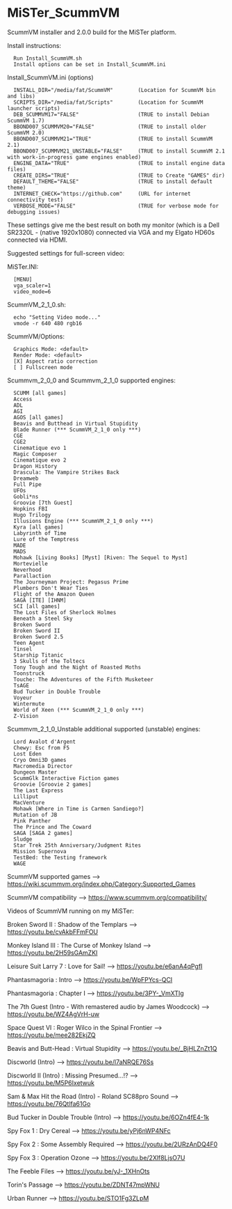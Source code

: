 # MiSTer_ScummVM
ScummVM installer and 2.0.0 build for the MiSTer platform.

Install instructions:
     
      Run Install_ScummVM.sh
	  Install options can be set in Install_ScummVM.ini 
	  
Install_ScummVM.ini (options)

      INSTALL_DIR="/media/fat/ScummVM"        (Location for ScummVM bin and libs) 
      SCRIPTS_DIR="/media/fat/Scripts"        (Location for ScummVM launcher scripts) 
      DEB_SCUMMVM17="FALSE"                   (TRUE to install Debian ScummVM 1.7)
      BBOND007_SCUMMVM20="FALSE"              (TRUE to install older ScummVM 2.0)
      BBOND007_SCUMMVM21="TRUE"               (TRUE to install ScummVM 2.1)
      BBOND007_SCUMMVM21_UNSTABLE="FALSE"     (TRUE to install ScummVM 2.1 with work-in-progress game engines enabled)
      ENGINE_DATA="TRUE"                      (TRUE to install engine data files)
      CREATE_DIRS="TRUE"                      (TRUE to Create "GAMES" dir)
      DEFAULT_THEME="FALSE"                   (TRUE to install default theme)
      INTERNET_CHECK="https://github.com"     (URL for internet connectivity test)
      VERBOSE_MODE="FALSE"                    (TRUE for verbose mode for debugging issues)
	  
These settings give me the best result on both my monitor (which is a Dell SR2320L - 
(native 1920x1080) connected via VGA and my Elgato HD60s connected via HDMI. 

Suggested settings for full-screen video:

MiSTer.INI:

      [MENU]
      vga_scaler=1
      video_mode=6

ScummVM_2_1_0.sh:

      echo "Setting Video mode..."
      vmode -r 640 480 rgb16

ScummVM/Options:

      Graphics Mode: <default>
      Render Mode: <default>
      [X] Aspect ratio correction
      [ ] Fullscreen mode

Scummvm_2_0_0 and Scummvm_2_1_0 supported engines:

      SCUMM [all games]
      Access
      ADL
      AGI
      AGOS [all games]
      Beavis and Butthead in Virtual Stupidity
	  Blade Runner (*** ScummVM_2_1_0 only ***)
      CGE
      CGE2
      Cinematique evo 1
      Magic Composer
      Cinematique evo 2
      Dragon History
      Drascula: The Vampire Strikes Back
      Dreamweb
      Full Pipe
      UFOs
      Gobli*ns
      Groovie [7th Guest]
      Hopkins FBI
      Hugo Trilogy
	  Illusions Engine (*** ScummVM_2_1_0 only ***)
	  Kyra [all games]
	  Labyrinth of Time
	  Lure of the Temptress
	  MADE
	  MADS
	  Mohawk [Living Books] [Myst] [Riven: The Sequel to Myst]
	  Mortevielle
	  Neverhood
	  Parallaction
	  The Journeyman Project: Pegasus Prime
	  Plumbers Don't Wear Ties
	  Flight of the Amazon Queen
	  SAGA [ITE] [IHNM]
	  SCI [all games]
	  The Lost Files of Sherlock Holmes
	  Beneath a Steel Sky
	  Broken Sword
	  Broken Sword II
	  Broken Sword 2.5
	  Teen Agent
	  Tinsel
	  Starship Titanic
	  3 Skulls of the Toltecs
	  Tony Tough and the Night of Roasted Moths
	  Toonstruck
	  Touche: The Adventures of the Fifth Musketeer
	  TsAGE
	  Bud Tucker in Double Trouble
	  Voyeur
	  Wintermute
	  World of Xeen (*** ScummVM_2_1_0 only ***)
	  Z-Vision

Scummvm_2_1_0_Unstable additional supported (unstable) engines:

      Lord Avalot d'Argent
	  Chewy: Esc from F5
	  Lost Eden
	  Cryo Omni3D games
	  Macromedia Director
	  Dungeon Master
	  ScummGlk Interactive Fiction games
	  Groovie [Groovie 2 games]
	  The Last Express
	  Lilliput
	  MacVenture
	  Mohawk [Where in Time is Carmen Sandiego?]
	  Mutation of JB
	  Pink Panther
	  The Prince and The Coward
	  SAGA [SAGA 2 games]
	  Sludge
	  Star Trek 25th Anniversary/Judgment Rites
	  Mission Supernova
	  TestBed: the Testing framework
	  WAGE
  	  
ScummVM supported games --> https://wiki.scummvm.org/index.php/Category:Supported_Games

ScummVM compatibility --> https://www.scummvm.org/compatibility/

Videos of ScummVM running on my MiSTer:

Broken Sword II : Shadow of the Templars --> https://youtu.be/cvAkbFFmFOU

Monkey Island III : The Curse of Monkey Island --> https://youtu.be/2H59sGAmZKI

Leisure Suit Larry 7 : Love for Sail! --> https://youtu.be/e6anA4qPgfI

Phantasmagoria : Intro --> https://youtu.be/WpFPYcs-QCI

Phantasmagoria : Chapter I --> https://youtu.be/3PY-_VmXTIg

The 7th Guest (Intro - With remastered audio by James Woodcock) --> https://youtu.be/WZ4AgVrH-uw

Space Quest VI : Roger Wilco in the Spinal Frontier --> https://youtu.be/mee282EkjZQ

Beavis and Butt-Head : Virtual Stupidity --> https://youtu.be/_BjHLZnZt1Q

Discworld (Intro) --> https://youtu.be/l7aNRQE76Ss

Discworld II (Intro) : Missing Presumed...!? --> https://youtu.be/M5P6Ixetwuk

Sam & Max Hit the Road (Intro) - Roland SC88pro Sound --> https://youtu.be/76Qtlfa61Go

Bud Tucker in Double Trouble (Intro) --> https://youtu.be/6OZn4fE4-1k

Spy Fox 1 : Dry Cereal --> https://youtu.be/yPj6nWP4NFc

Spy Fox 2 : Some Assembly Required --> https://youtu.be/2URzAnDQ4F0

Spy Fox 3 : Operation Ozone --> https://youtu.be/2Xlf8LjsO7U

The Feeble Files --> https://youtu.be/yJ-_1XHnOts

Torin's Passage --> https://youtu.be/ZDNT47mpWNU

Urban Runner --> https://youtu.be/STO1Fg3ZLpM

